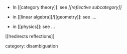 

* In [[category theory]]: see _[[reflective subcategory]]_

* in [[linear algebra]]/[[geometry]]: see ....

* in [[physics]]: see ...

[[!redirects reflections]]

category: disambiguation
